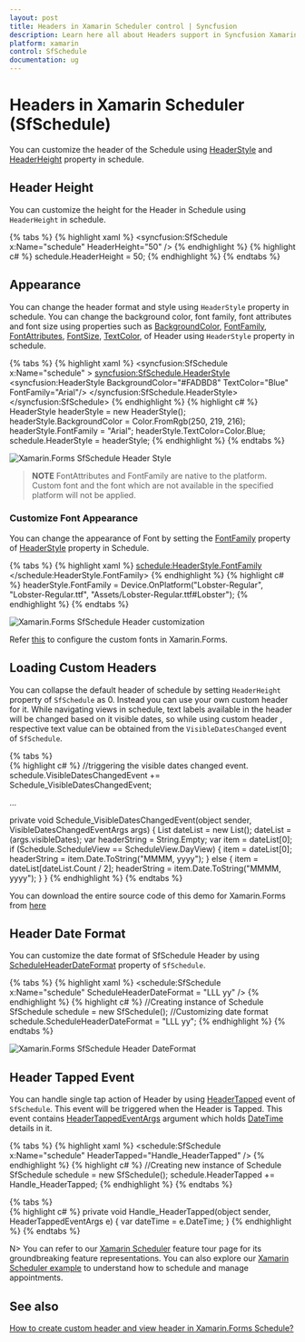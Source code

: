 ```yaml
---     
layout: post     
title: Headers in Xamarin Scheduler control | Syncfusion
description: Learn here all about Headers support in Syncfusion Xamarin Scheduler (SfSchedule) control, its elements and more.
platform: xamarin    
control: SfSchedule     
documentation: ug   
---  
```


# Headers in Xamarin Scheduler (SfSchedule)

You can customize the header of the Schedule using [HeaderStyle](https://help.syncfusion.com/cr/xamarin/Syncfusion.SfSchedule.XForms.SfSchedule.html#Syncfusion_SfSchedule_XForms_SfSchedule_HeaderStyle) and [HeaderHeight](https://help.syncfusion.com/cr/xamarin/Syncfusion.SfSchedule.XForms.SfSchedule.html#Syncfusion_SfSchedule_XForms_SfSchedule_HeaderHeight) property in schedule.

## Header Height

You can customize the height for the Header in Schedule using `HeaderHeight` in schedule.

{% tabs %} 
{% highlight xaml %}
<syncfusion:SfSchedule x:Name="schedule" HeaderHeight="50" />
{% endhighlight %} 
{% highlight c# %}
schedule.HeaderHeight = 50;
{% endhighlight %}
{% endtabs %} 

## Appearance

You can change the header format and style using `HeaderStyle` property in schedule.
You can change the background color, font family, font attributes and font size using properties such as [BackgroundColor](https://help.syncfusion.com/cr/xamarin/Syncfusion.SfSchedule.XForms.HeaderStyle.html#Syncfusion_SfSchedule_XForms_HeaderStyle_BackgroundColor), [FontFamily](https://help.syncfusion.com/cr/xamarin/Syncfusion.SfSchedule.XForms.HeaderStyle.html#Syncfusion_SfSchedule_XForms_HeaderStyle_FontFamily), [FontAttributes](https://help.syncfusion.com/cr/xamarin/Syncfusion.SfSchedule.XForms.HeaderStyle.html#Syncfusion_SfSchedule_XForms_HeaderStyle_FontAttributes), [FontSize](https://help.syncfusion.com/cr/xamarin/Syncfusion.SfSchedule.XForms.HeaderStyle.html#Syncfusion_SfSchedule_XForms_HeaderStyle_FontSize), [TextColor](https://help.syncfusion.com/cr/xamarin/Syncfusion.SfSchedule.XForms.HeaderStyle.html#Syncfusion_SfSchedule_XForms_HeaderStyle_TextColor), of Header using `HeaderStyle` property in schedule.

{% tabs %} 
{% highlight xaml %}
<syncfusion:SfSchedule x:Name="schedule" >
	<syncfusion:SfSchedule.HeaderStyle>
		<syncfusion:HeaderStyle
			BackgroundColor="#FADBD8" 
			TextColor="Blue" 
			FontFamily="Arial"/>
	</syncfusion:SfSchedule.HeaderStyle>
</syncfusion:SfSchedule>
{% endhighlight %}
{% highlight c# %}
HeaderStyle headerStyle = new HeaderStyle();
headerStyle.BackgroundColor = Color.FromRgb(250, 219, 216);
headerStyle.FontFamily = "Arial";
headerStyle.TextColor=Color.Blue;
schedule.HeaderStyle = headerStyle;
{% endhighlight %}
{% endtabs %} 

![Xamarin.Forms SfSchedule Header Style](Header_images/xamarin.forms.schedule-header-appearance.png) 

>**NOTE**
FontAttributes and FontFamily are native to the  platform. Custom font and the font which are not available in the specified platform will not be applied.

### Customize Font Appearance

You can change the appearance of Font by setting the  [FontFamily](https://help.syncfusion.com/cr/xamarin/Syncfusion.SfSchedule.XForms.HeaderStyle.html#Syncfusion_SfSchedule_XForms_HeaderStyle_FontFamilyProperty) property of [HeaderStyle](https://help.syncfusion.com/xamarin/sfschedule/headers#appearance) property in Schedule.

{% tabs %} 
{% highlight xaml %}
<schedule:HeaderStyle.FontFamily>
	<OnPlatform x:TypeArguments="x:String" iOS="Lobster-Regular" Android="Lobster-Regular.ttf" WinPhone="Assets/Lobster-Regular.ttf#Lobster" />
</schedule:HeaderStyle.FontFamily>
{% endhighlight %}
{% highlight c# %}
headerStyle.FontFamily = Device.OnPlatform("Lobster-Regular", "Lobster-Regular.ttf", "Assets/Lobster-Regular.ttf#Lobster");
{% endhighlight %}
{% endtabs %} 

![Xamarin.Forms SfSchedule Header customization](Header_images/xamarin.forms-schedule-customize-font.png) 

Refer [this](https://help.syncfusion.com/xamarin/sfschedule/monthview#custom-font-setting-in-xamarinforms-android) to configure the custom fonts in Xamarin.Forms.

## Loading Custom Headers

You can collapse the default header of schedule by setting `HeaderHeight` property of `SfSchedule` as 0. Instead you can use your own custom header for it. While navigating views in schedule, text labels available in the header will be changed based on it visible dates, so while using custom header , respective text value can be obtained from the `VisibleDatesChanged` event of `SfSchedule`.

{% tabs %}   
{% highlight c# %}
//triggering the visible dates changed event.
schedule.VisibleDatesChangedEvent += Schedule_VisibleDatesChangedEvent;

... 

private void Schedule_VisibleDatesChangedEvent(object sender, VisibleDatesChangedEventArgs args)
{
	List<DateTime> dateList = new List<DateTime>();
	dateList = (args.visibleDates);
	var headerString = String.Empty;
	var item = dateList[0];
	if (Schedule.ScheduleView == ScheduleView.DayView)
	{
		item = dateList[0];
		headerString = item.Date.ToString("MMMM, yyyy");
	}
	else
	{
		item = dateList[dateList.Count / 2];
		headerString = item.Date.ToString("MMMM, yyyy");
	}
}
{% endhighlight %}
{% endtabs %}   

You can download the entire source code of this demo for Xamarin.Forms from [here](https://github.com/SyncfusionExamples/loading-custom-headers-schedule-xamarin)

## Header Date Format

You can customize the date format of SfSchedule Header by using [ScheduleHeaderDateFormat](https://help.syncfusion.com/cr/xamarin/Syncfusion.SfSchedule.XForms.SfSchedule.html#Syncfusion_SfSchedule_XForms_SfSchedule_ScheduleHeaderDateFormat) property of `SfSchedule`.

{% tabs %}
{% highlight xaml %}
<schedule:SfSchedule x:Name="schedule" ScheduleHeaderDateFormat = "LLL yy" />
{% endhighlight %}
{% highlight c# %}
//Creating instance of Schedule
SfSchedule schedule = new SfSchedule();
//Customizing date format
schedule.ScheduleHeaderDateFormat = "LLL yy";
{% endhighlight %}
{% endtabs %}

![Xamarin.Forms SfSchedule Header DateFormat](Header_images/xamarin.forms-schedule-date-format.png)

## Header Tapped Event

You can handle single tap action of Header by using [HeaderTapped](https://help.syncfusion.com/cr/xamarin/Syncfusion.SfSchedule.XForms.SfSchedule.html) event of `SfSchedule`. This event will be triggered when the Header is Tapped. This event contains [HeaderTappedEventArgs](http://help.syncfusion.com/cr/xamarin/Syncfusion.SfSchedule.XForms.HeaderTappedEventArgs.html) argument which holds [DateTime](https://help.syncfusion.com/cr/xamarin/Syncfusion.SfSchedule.XForms.HeaderTappedEventArgs.html#Syncfusion_SfSchedule_XForms_HeaderTappedEventArgs_DateTime) details in it.

{% tabs %}
{% highlight xaml %}
<schedule:SfSchedule x:Name="schedule" HeaderTapped="Handle_HeaderTapped" />
{% endhighlight %}
{% highlight c# %}
//Creating  new instance of Schedule
SfSchedule schedule = new SfSchedule();
schedule.HeaderTapped += Handle_HeaderTapped;
{% endhighlight %}
{% endtabs %}

{% tabs %}   
{% highlight c# %}
private void Handle_HeaderTapped(object sender, HeaderTappedEventArgs e)
{
    var dateTime = e.DateTime;
}
{% endhighlight %}
{% endtabs %}   

N> You can refer to our [Xamarin Scheduler](https://www.syncfusion.com/xamarin-ui-controls/xamarin-scheduler) feature tour page for its groundbreaking feature representations. You can also explore our [Xamarin Scheduler example](https://github.com/syncfusion/xamarin-demos/tree/master/Forms/Schedule) to understand how to schedule and manage appointments.

## See also

[How to create custom header and view header in Xamarin.Forms Schedule?](https://support.syncfusion.com/kb/article/8862/how-to-create-custom-header-and-view-header-in-xamarin-forms-schedule)




